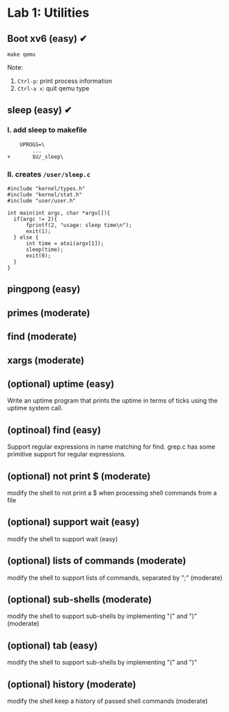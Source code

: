 # Lab 1: Utilities
## Boot xv6 (easy) ✔
``` 
make qemu
```
Note:
1. `Ctrl-p`: print process information
2. `Ctrl-a x`: quit qemu type
## sleep (easy) ✔
### I. add sleep to makefile
```
    UPROGS=\
        ...
+       $U/_sleep\
```
### II. creates `/user/sleep.c`
```
#include "kernel/types.h"
#include "kernel/stat.h"
#include "user/user.h"

int main(int argc, char *argv[]){
  if(argc != 2){
      fprintf(2, "usage: sleep time\n");
      exit(1);
  } else {
      int time = atoi(argv[1]);
      sleep(time);
      exit(0);
  }
}
```
## pingpong (easy)
## primes (moderate)
## find (moderate)
## xargs (moderate)
## (optional) uptime (easy)
Write an uptime program that prints the uptime in terms of ticks using the uptime system call.
## (optinoal) find (easy)
Support regular expressions in name matching for find. grep.c has some primitive support for regular expressions.
## (optional) not print $ (moderate)
modify the shell to not print a $ when processing shell commands from a file
## (optional) support wait (easy)
modify the shell to support wait (easy)
## (optional) lists of commands (moderate)
modify the shell to support lists of commands, separated by ";" (moderate)
## (optional) sub-shells (moderate)
modify the shell to support sub-shells by implementing "(" and ")" (moderate)
## (optional) tab (easy)
modify the shell to support sub-shells by implementing "(" and ")"
## (optional) history (moderate)
modify the shell keep a history of passed shell commands (moderate)